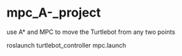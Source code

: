 # mpc_A-_project
use A* and MPC to move the Turtlebot from any two points 

roslaunch turtlebot_controller mpc.launch
